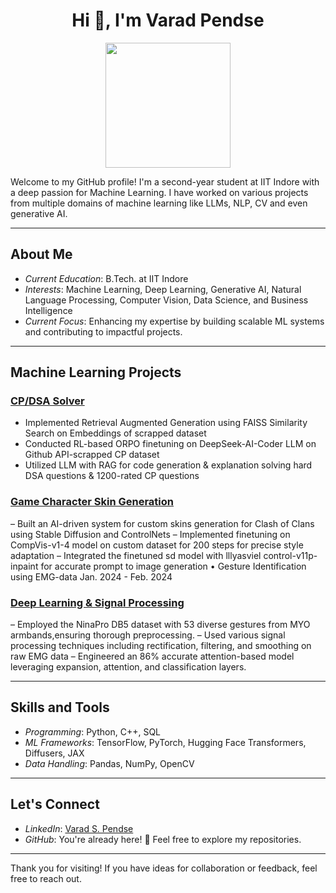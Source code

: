 <h1 align="center">Hi 👋, I'm Varad Pendse</h1>

<p align="center"><img src="https://media.giphy.com/media/QTfX9Ejfra3ZmNxh6B/giphy.gif" width="200"/></p> 

Welcome to my GitHub profile! I'm a second-year student at IIT Indore with a deep passion for Machine Learning. I have worked on various projects from multiple domains of machine learning like LLMs, NLP, CV and even generative AI.

---

## About Me
- *Current Education*: B.Tech. at IIT Indore  
- *Interests*: Machine Learning, Deep Learning, Generative AI, Natural Language Processing, Computer Vision, Data Science, and Business Intelligence  
- *Current Focus*: Enhancing my expertise by building scalable ML systems and contributing to impactful projects.

---

## Machine Learning Projects

### [CP/DSA Solver](https://github.com/arnavjain2710/IITISoC24-ML-35)
- Implemented Retrieval Augmented Generation using FAISS Similarity Search on Embeddings of scrapped dataset
- Conducted RL-based ORPO finetuning on DeepSeek-AI-Coder LLM on Github API-scrapped CP dataset
- Utilized LLM with RAG for code generation & explanation solving hard DSA questions & 1200-rated CP questions

### [Game Character Skin Generation](https://github.com/darKKnight14110/Game-Character-Skin-Generation)
– Built an AI-driven system for custom skins generation for Clash of Clans using Stable Diffusion and ControlNets
– Implemented finetuning on CompVis-v1-4 model on custom dataset for 200 steps for precise style adaptation
– Integrated the finetuned sd model with lllyasviel control-v11p-inpaint for accurate prompt to image generation
• Gesture Identification using EMG-data Jan. 2024 - Feb. 2024

### [Deep Learning & Signal Processing](https://github.com/darKKnight14110/EMG_data)
– Employed the NinaPro DB5 dataset with 53 diverse gestures from MYO armbands,ensuring thorough preprocessing.
– Used various signal processing techniques including rectification, filtering, and smoothing on raw EMG data
– Engineered an 86% accurate attention-based model leveraging expansion, attention, and classification layers.

---

## Skills and Tools
- *Programming*: Python, C++, SQL
- *ML Frameworks*: TensorFlow, PyTorch, Hugging Face Transformers, Diffusers, JAX
- *Data Handling*: Pandas, NumPy, OpenCV  

---

## Let's Connect
- *LinkedIn*: [Varad S. Pendse](https://www.linkedin.com/in/varad-s-pendse/)  
- *GitHub*: You're already here! 🎉 Feel free to explore my repositories.

---

Thank you for visiting! If you have ideas for collaboration or feedback, feel free to reach out.

